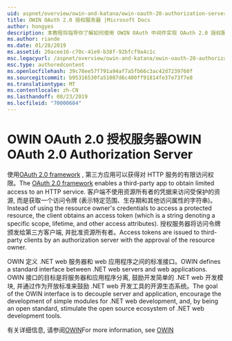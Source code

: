 ```yaml
---
uid: aspnet/overview/owin-and-katana/owin-oauth-20-authorization-server
title: OWIN OAuth 2.0 授权服务器 |Microsoft Docs
author: hongyes
description: 本教程将指导你了解如何使用 OWIN OAuth 中间件实现 OAuth 2.0 授权服务器。 这是一个高级教程, 仅 outlin
ms.author: riande
ms.date: 01/28/2019
ms.assetid: 20acee16-c70c-41e9-b38f-92bfcf9a4c1c
msc.legacyurl: /aspnet/overview/owin-and-katana/owin-oauth-20-authorization-server
msc.type: authoredcontent
ms.openlocfilehash: 39c78ee57f791a94af7a5fb66c3ac42d7239760f
ms.sourcegitcommit: b95316530fa51087d6c400ff91814fe37e73f7e8
ms.translationtype: MT
ms.contentlocale: zh-CN
ms.lasthandoff: 08/23/2019
ms.locfileid: "70000684"
---
```

# <a name="owin-oauth-20-authorization-server"></a><span data-ttu-id="d4100-104">OWIN OAuth 2.0 授权服务器</span><span class="sxs-lookup"><span data-stu-id="d4100-104">OWIN OAuth 2.0 Authorization Server</span></span>

<span data-ttu-id="d4100-105">使用[OAuth 2.0 framework](http://tools.ietf.org/html/rfc6749) , 第三方应用可以获得对 HTTP 服务的有限访问权限。</span><span class="sxs-lookup"><span data-stu-id="d4100-105">The [OAuth 2.0 framework](http://tools.ietf.org/html/rfc6749) enables a third-party app to obtain limited access to an HTTP service.</span></span> <span data-ttu-id="d4100-106">客户端不使用资源所有者的凭据来访问受保护的资源, 而是获取一个访问令牌 (表示特定范围、生存期和其他访问属性的字符串)。</span><span class="sxs-lookup"><span data-stu-id="d4100-106">Instead of using the resource owner's credentials to access a protected resource, the client obtains an access token (which is a string denoting a specific scope, lifetime, and other access attributes).</span></span> <span data-ttu-id="d4100-107">授权服务器将访问令牌颁发给第三方客户端, 并批准资源所有者。</span><span class="sxs-lookup"><span data-stu-id="d4100-107">Access tokens are issued to third-party clients by an authorization server with the approval of the resource owner.</span></span>

<span data-ttu-id="d4100-108">OWIN 定义 .NET web 服务器和 web 应用程序之间的标准接口。</span><span class="sxs-lookup"><span data-stu-id="d4100-108">OWIN defines a standard interface between .NET web servers and web applications.</span></span> <span data-ttu-id="d4100-109">OWIN 接口的目标是将服务器和应用程序分离, 鼓励开发简单的 .NET web 开发模块, 并通过作为开放标准来鼓励 .NET web 开发工具的开源生态系统。</span><span class="sxs-lookup"><span data-stu-id="d4100-109">The goal of the OWIN interface is to decouple server and application, encourage the development of simple modules for .NET web development, and, by being an open standard, stimulate the open source ecosystem of .NET web development tools.</span></span>

<span data-ttu-id="d4100-110">有关详细信息, 请参阅[OWIN](http://owin.org/)</span><span class="sxs-lookup"><span data-stu-id="d4100-110">For more information, see [OWIN](http://owin.org/)</span></span>
